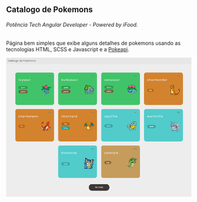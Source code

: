 ## Catalogo de Pokemons
###### Potência Tech Angular Developer - Powered by iFood.

Página bem simples que exibe alguns detalhes de pokemons usando as tecnologias HTML, SCSS e Javascript e a [Pokeapi](https://pokeapi.co/).

![](https://github.com/YasminHernandes/pokemons-catalog/blob/main/screenshots/screenshot-1.png)